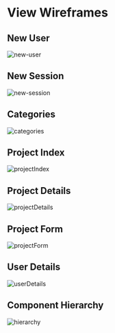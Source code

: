 # View Wireframes

## New User
![new-user]

## New Session
![new-session]

## Categories
![categories]

## Project Index
![projectIndex]

## Project Details
![projectDetails]

## Project Form
![projectForm]

## User Details
![userDetails]

## Component Hierarchy
![hierarchy]



[new-user]: ./wireframes/create_account.png
[new-session]: ./wireframes/login_page.png
[categories]: ./wireframes/categories.png
[projectIndex]: ./wireframes/project_index.png
[projectDetails]: ./wireframes/project_details.png
[projectForm]: ./wireframes/project_form.png
[userDetails]: ./wireframes/user_details.png
[hierarchy]: ./wireframes/component_hierarchy.png
